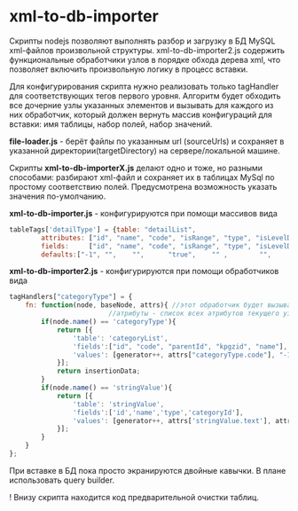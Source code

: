 # xml-to-db-importer

Скрипты nodejs позволяют выполнять разбор и загрузку в БД MySQL xml-файлов произвольной структуры. xml-to-db-importer2.js содержить функциональные обработчики узлов в порядке обхода дерева xml, что позволяет включить произвольную логику в процесс вставки. 

Для конфигурирования скрипта нужно реализовать только tagHandler для соответствующих тегов первого уровня. Алгоритм будет обходить все дочерние узлы указанных элементов и вызывать для каждого из них обработчик, который должен вернуть массив конфигураций для вставки: имя таблицы, набор полей, набор значений. 


**file-loader.js** - берёт файлы по указанным url (sourceUrls)  и сохраняет в указанной директории(targetDirectory) на сервере/локальной машине.


Скрипты **xml-to-db-importerX.js** делают одно и тоже, но разными способами: разбирают xml-файл и сохраняет их в таблицах MySql по простому соответствию полей. Предусмотрена возможность указать значения по-умолчанию. 

**xml-to-db-importer.js** - конфигурируются при помощи массивов вида 
```javascript
tableTags['detailType'] = {table: "detailList",
		attributes: ["id", "name", "code", "isRange", "type", "isLevelDefine", "isObligatory", "categoryId"],
		fields:     ["id", "name", "code", "isRange", "type", "isLevelDefine", "isObligatory", "categoryId"],
		defaults:["-1", "",    "",      "true",    "" ,        "",              "",          "-1"]};
```

**xml-to-db-importer2.js** - конфигурируются при помощи обработчиков вида
```javascript
tagHandlers["categoryType"] = {
	fn: function(node, baseNode, attrs){ //этот обработчик будет вызываться для каждого узла дерева xml. 
		                 //атрибуты - список всех атрибутов текущего узла, а также атрибутов всех узлов-предков.
		if(node.name() == 'categoryType'){
			return [{
				'table': 'categoryList',
				'fields':["id", "code", "parentId", "kpgzid", "name"],
				'values': [generator++, attrs["categoryType.code"], "-1", "-1", attrs["categoryType.name"]]
			}];
			return insertionData;
		}
		if(node.name() == 'stringValue'){
			return [{
				'table': 'stringValue',
				'fields':['id','name','type','categoryId'],
				'values': [generator++, attrs['stringValue.text'], attrs['detail.type'], attrs['categoryType.id']]
			}];
		}
	}
};
```

При вставке в БД пока просто экранируются двойные кавычки. В плане использовать query builder. 


! Внизу скрипта находится код предварительной очистки таблиц.
